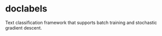 # doclabels
Text classification framework that supports batch training and stochastic gradient descent.

